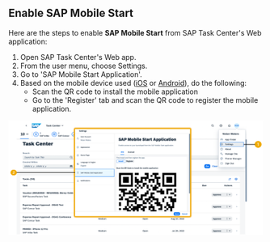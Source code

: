 ## Enable SAP Mobile Start

Here are the steps to enable **SAP Mobile Start** from SAP Task Center's Web application:

1. Open SAP Task Center's Web app.
2. From the user menu, choose Settings.
3. Go to 'SAP Mobile Start Application'.
4. Based on the mobile device used ([iOS](https://apps.apple.com/de/app/sap-mobile-start/id1540195902?l=en) or [Android](https://play.google.com/store/apps/details?id=com.sap.mobile.apps.sapstart&hl=de&gl=US)), do the following:
    * Scan the QR code to install the mobile application
    * Go to the 'Register' tab and scan the QR code to register the mobile application.

![How to enable SAP Mobile Start](images/enable_mobile_start.png)
